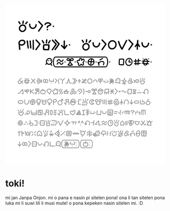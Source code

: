 !["toki pona li seme? mi mute li sona e ni. toki pona li ijo suli li nasin pona. jan Telakoman, lipu tenpo nanpa akesi."](nasin-janpa.png)

# toki!

mi jan Janpa Onjon. mi o pana e nasin pi sitelen pona! ona li tan sitelen pona luka mi li suwi lili li musi mute! o pona kepeken nasin sitelen mi. :D